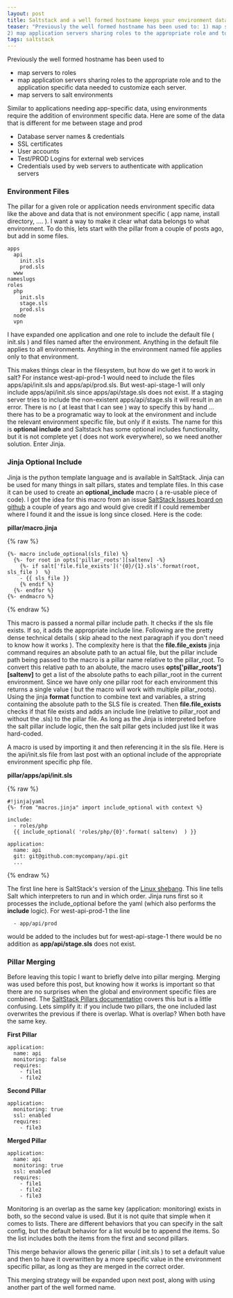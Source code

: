 ```yaml
---
layout: post
title: Saltstack and a well formed hostname keeps your environment data organized
teaser: "Previously the well formed hostname has been used to: 1) map servers to roles
2) map application servers sharing roles to the appropriate role and to the application specific data needed to customize each server 3) map servers to salt environments"
tags: saltstack
---
```


Previously the well formed hostname has been used to

* map servers to roles
* map application servers sharing roles to the appropriate role and to the application specific data needed to customize each server.
* map servers to salt environments

Similar to applications needing app-specific data, using environments require the addition of environment specific data.  Here are some of the data that is different for me between stage and prod

* Database server names & credentials
* SSL certificates
* User accounts
* Test/PROD Logins for external web services
* Credentials used by web servers to authenticate with application servers

###  Environment Files ###
The pillar for a given role or application needs environment specific data like the above and data that is not environment specific  ( app name, install directory, .... ).  I want a way to make it clear what data belongs to what environment.   To do this, lets start with the pillar from a couple of posts ago, but add in some files.

```
apps
  api
    init.sls
    prod.sls
  www
nameslugs
roles
  php
    init.sls
    stage.sls
    prod.sls
  node
  vpn
```

I have expanded one application and one role to include the default file ( init.sls ) and files named after the environment.   Anything in the default file applies to all environments.  Anything in the environment named file applies only to that environment.

This makes things clear in the filesystem, but how do we get it to work in salt?  For instance west-api-prod-1 would need to include the files apps/api/init.sls and apps/api/prod.sls.  But west-api-stage-1 will only include apps/api/init.sls since apps/api/stage.sls does not exist.   If a staging server tries to include the non-existent apps/api/stage.sls it will result in an error.  There is no ( at least that I can see ) way to specify this by hand ... there has to be a programatic way to look at the environment and include the relevant environment specific file, but only if it exists.  The name for this is **optional include**  and Saltstack has some optional includes functionality, but it is not complete yet ( does not work everywhere), so we need another solution.   Enter Jinja.

###  Jinja Optional Include ###

Jinja is the python template language and is available in SaltStack.  Jinja can be used for many things in salt pillars, states and template files.  In this case it can be used to create an **optional_include** macro ( a re-usable piece of code).   I got the idea for this macro from an issue [SaltStack Issues board on github](https://github.com/saltstack/salt/issues) a couple of years ago and would give credit if I could remember where I found it and the issue is long since closed.  Here is the code:

**pillar/macro.jinja**

{% raw %}
```
{%- macro include_optional(sls_file) %}
  {%- for root in opts['pillar_roots'][saltenv] -%}
    {%- if salt['file.file_exists']('{0}/{1}.sls'.format(root, sls_file )  %}
    - {{ sls_file }}
    {% endif %}
  {%- endfor %}
{%- endmacro %}
```
{% endraw %}

This macro is passed a normal pillar include path.  It checks if the sls file exists.  If so, it adds the appropriate include line.  Following are the pretty dense technical details ( skip ahead to the next paragraph if you don't need to know how it works ).  The complexity here is that the **file.file_exists** jinja command requires an absolute path to an actual file, but the pillar include path being passed to the macro is a pillar name relative to the pillar_root.  To convert this relative path to an abolute, the macro uses **opts['pillar_roots'][saltenv]** to get a list of the absolute paths to each pillar_root in the current environment.  Since we have only one pillar root for each environment this returns a single value ( but the macro will work with multiple pillar_roots).  Using the jinja **format** function to combine text and variables, a string containing the absolute path to the SLS file is created.  Then **file.file_exists** checks if that file exists and adds an include line (relative to pillar_root and without the .sls) to the pillar file.  As long as the Jinja is interpreted before the salt pillar include logic, then the salt pillar gets included just like it was hard-coded.

A macro is used by importing it and then referencing it in the sls file.   Here is the api/init.sls file from last post with an optional include of the appropriate environment specific php file.

**pillar/apps/api/init.sls**

{% raw %}
```
#!jinja|yaml
{%- from "macros.jinja" import include_optional with context %}

include:
  - roles/php
  {{ include_optional( 'roles/php/{0}'.format( saltenv)  ) }}

application:
  name: api
  git: git@github.com:mycompany/api.git
  ...
```
{% endraw %}

The first line here is SaltStack's version of the [Linux shebang](https://en.wikipedia.org/wiki/Shebang_(Unix)).  This line tells Salt which interpreters to run and in which order.  Jinja runs first so it processes the include_optional before the yaml (which also performs the **include** logic). For west-api-prod-1 the line

```
  - app/api/prod
```

would be added to the includes but for west-api-stage-1 there would be no addition as **app/api/stage.sls** does not exist.

###  Pillar Merging ###
Before leaving this topic I want to briefly delve into pillar merging.  Merging was used before this post, but knowing how it works is important so that there are no surprises when the global and environment specific files are combined. The [SaltStack Pillars documentation](https://docs.saltstack.com/en/latest/topics/pillar/) covers this but is a little confusing.  Lets simplify it: if you include two pillars, the one included last overwrites the previous if there is overlap.   What is overlap?  When both have the same key.

**First Pillar**

```
application:
  name: api
  monitoring: false
  requires:
    - file1
    - file2
```

**Second Pillar**

```
application:
  monitoring: true
  ssl: enabled
  requires:
    - file3
```

**Merged Pillar**

```
application:
  name: api
  monitoring: true
  ssl: enabled
  requires:
    - file1
    - file2
    - file3
```

Monitoring is an overlap as the same key (application: monitoring) exists in both, so the second value is used.  But it is not quite that simple when it comes to lists.   There are different behaviors that you can specify in the salt config, but the default behavior for a list would be to append the items.  So the list includes both the items from the first and second pillars.

This merge behavior allows the generic pillar ( init.sls )  to set a default value and then to have it overwritten by a more specific value in the environment specific pillar, as long as they are merged in the correct order.

This merging strategy will be expanded upon next post, along with using another part of the well formed name.
